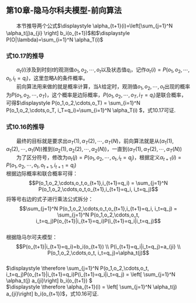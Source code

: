 ﻿## 第10章-隐马尔科夫模型-前向算法
&emsp;&emsp;本节推导两个公式$\displaystyle \alpha_{t+1}(i)=\left[\sum_{j=1}^N \alpha_t(j)a_{ji} \right] b_i(o_{t+1})$和$\displaystyle P(O|\lambda)=\sum_{i=1}^N \alpha_T(i)$  

### 式10.17的推导
&emsp;&emsp;$\alpha_t(i)$涉及到时刻$t$的观测值$o_1,o_2,\cdots,o_t$以及状态值$q_i$，记作$\alpha_t(i)=P(o_1,o_2,\cdots,o_t,i_t=q_i)$，这里忽略$\lambda$的条件概率。  
&emsp;&emsp;前向算法用来做的就是概率计算，当$\lambda$给定时，观测值$o_1,o_2,\cdots,o_t$出现的概率为$P(o_1,o_2,\cdots,o_T)$，这个概率是边际概率，$P(o_1,o_2,\cdots,o_T, i_T=q_i)$是联合概率，可得$\displaystyle P(o_1,o_2,\cdots,o_T) = \sum_{i=1}^N P(o_1,o_2,\cdots,o_T, i_T=q_i)=\sum_{i=1}^N \alpha_T(i) $，式10.17可证. 

### 式10.16的推导
&emsp;&emsp;最终的目标就是要求出$\alpha_T(1),\alpha_T(2),\cdots,\alpha_T(N)$，前向算法就是从$(\alpha_1(1),\alpha_1(2),\cdots,\alpha_1(N))$推到$(\alpha_2(1),\alpha_2(2),\cdots,\alpha_2(N))$，一直到$(\alpha_T(1),\alpha_T(2),\cdots,\alpha_T(N))$  
&emsp;&emsp;为了区分符号，修改为$\alpha_t(j)=P(o_1,o_2,\cdots,o_t,i_t=q_j)$，根据定义$\alpha_{t+1}(i) = P(o_1,o_2,\cdots,o_t,o_{t+1},i_{t+1}=q_i)$  
根据边际概率和联合概率可得：$$P(o_1,o_2,\cdots,o_t,o_{t+1},i_{t+1}=q_i) = \sum_{j=1}^N P(o_1,o_2,\cdots,o_t,o_{t+1},i_{t+1}=q_i, i_t=q_j)$$将等号右边的式子进行乘法公式拆分：$$\sum_{j=1}^N P(o_1,o_2,\cdots,o_t,o_{t+1},i_{t+1}=q_i, i_t=q_j) = \sum_{j=1}^N P(o_1,o_2,\cdots,o_t, i_t=q_j)P(o_{t+1}|i_{t+1}=q_i)P(i_{t+1}=q_i|i_t=q_j)$$  
根据隐马尔可夫模型：$$P(o_{t+1}|i_{t+1}=q_i)=b_i(o_{t+1}) \\
P(i_{t+1}=q_i|i_t=q_j)=a_{ji} \\
P(o_1,o_2,\cdots,o_t, i_t=q_j)=\alpha_t(j)$$  
$\displaystyle \therefore \sum_{j=1}^N P(o_1,o_2,\cdots,o_t, i_t=q_j)P(o_{t+1}|i_{t+1}=q_i)P(i_{t+1}=q_i|i_t=q_j) = \left[ \sum_{j=1}^N \alpha_t(j) a_{ji}\right] b_i(o_{t+1}) $  
$\displaystyle \therefore \alpha_{t+1}(i) = \left[ \sum_{j=1}^N \alpha_t(j) a_{ji}\right] b_i(o_{t+1})$，式10.16可证.